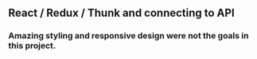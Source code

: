 ## React / Redux / Thunk and connecting to API
### Amazing styling and responsive design were not the goals in this project. 

